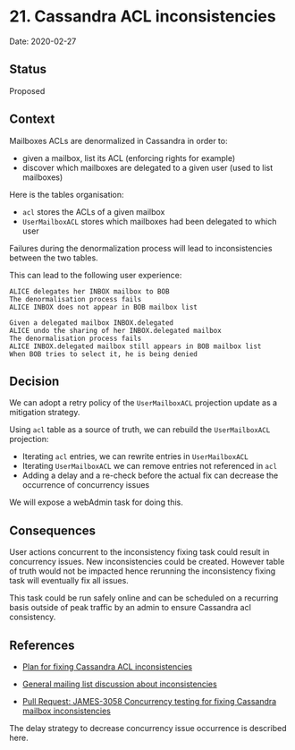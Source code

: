 # 21. Cassandra ACL inconsistencies

Date: 2020-02-27

## Status

Proposed

## Context

Mailboxes ACLs are denormalized in Cassandra in order to:
 - given a mailbox, list its ACL (enforcing rights for example)
 - discover which mailboxes are delegated to a given user (used to list mailboxes)

Here is the tables organisation:
 - `acl` stores the ACLs of a given mailbox
 - `UserMailboxACL` stores which mailboxes had been delegated to which user

Failures during the denormalization process will lead to inconsistencies between the two tables.

This can lead to the following user experience:

```
ALICE delegates her INBOX mailbox to BOB
The denormalisation process fails
ALICE INBOX does not appear in BOB mailbox list

Given a delegated mailbox INBOX.delegated
ALICE undo the sharing of her INBOX.delegated mailbox
The denormalisation process fails
ALICE INBOX.delegated mailbox still appears in BOB mailbox list
When BOB tries to select it, he is being denied
```

## Decision

We can adopt a retry policy of the `UserMailboxACL` projection update as a mitigation strategy.

Using `acl` table as a source of truth, we can rebuild the `UserMailboxACL` projection:

 - Iterating `acl` entries, we can rewrite entries in `UserMailboxACL`
 - Iterating `UserMailboxACL` we can remove entries not referenced in `acl`
 - Adding a delay and a re-check before the actual fix can decrease the occurrence of concurrency issues

We will expose a webAdmin task for doing this.

## Consequences

User actions concurrent to the inconsistency fixing task could result in concurrency issues. New inconsistencies could be
created. However table of truth would not be impacted hence rerunning the inconsistency fixing task will eventually fix 
all issues.

This task could be run safely online and can be scheduled on a recurring basis outside of peak traffic by an admin to
ensure Cassandra acl consistency.

## References

* [Plan for fixing Cassandra ACL inconsistencies](https://github.com/linagora/james-project/pull/3125)

* [General mailing list discussion about inconsistencies](https://www.mail-archive.com/server-dev@james.apache.org/msg64432.html)

* [Pull Request: JAMES-3058 Concurrency testing for fixing Cassandra mailbox inconsistencies](https://github.com/linagora/james-project/pull/3130)

The delay strategy to decrease concurrency issue occurrence is described here.